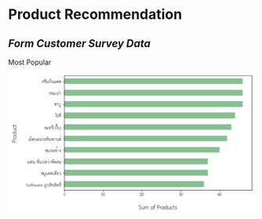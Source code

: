 # Product Recommendation

## _Form Customer Survey Data_

Most Popular

![alt text](https://github.com/PisutSukpool/BADS7105-CRM-analytics-and-intelligence/blob/main/Homework%2007/Image/Most_Popular.png?raw=true)
